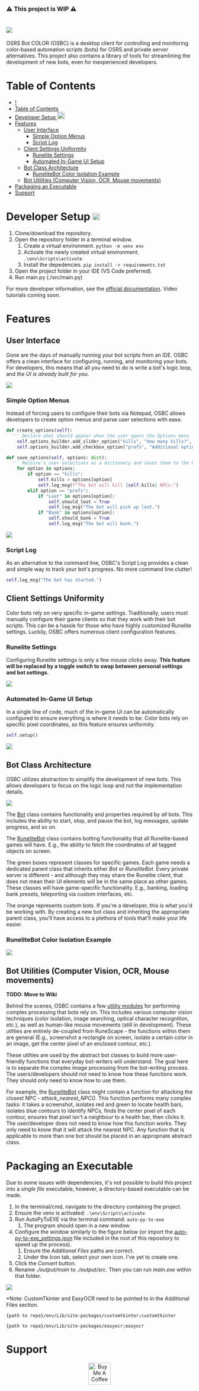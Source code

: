 ### ⚠️ This project is WIP ⚠️

# ![](documentation/media/logo.png)
OSRS Bot COLOR (OSBC) is a desktop client for controlling and monitoring color-based automation scripts (bots) for OSRS and private server alternatives. This project also contains a library of tools for streamlining the development of new bots, even for inexperienced developers.

# Table of Contents
- [!](#)
- [Table of Contents](#table-of-contents)
- [Developer Setup <img height=20 src="documentation/media/windows_logo.png"/>](#developer-setup-)
- [Features](#features)
  - [User Interface](#user-interface)
    - [Simple Option Menus](#simple-option-menus)
    - [Script Log](#script-log)
  - [Client Settings Uniformity](#client-settings-uniformity)
    - [Runelite Settings](#runelite-settings)
    - [Automated In-Game UI Setup](#automated-in-game-ui-setup)
  - [Bot Class Architecture](#bot-class-architecture)
    - [RuneliteBot Color Isolation Example](#runelitebot-color-isolation-example)
  - [Bot Utilities (Computer Vision, OCR, Mouse movements)](#bot-utilities-computer-vision-ocr-mouse-movements)
- [Packaging an Executable](#packaging-an-executable)
- [Support](#support)

# Developer Setup <img height=20 src="documentation/media/windows_logo.png"/>
1. Clone/download the repository.
2. Open the repository folder in a terminal window.
   1. Create a virtual environment. ```python -m venv env```
   2. Activate the newly created virtual environment. ```.\env\Scripts\activate```
   3. Install the depedencies. ```pip install -r requirements.txt```
3. Open the project folder in your IDE (VS Code preferred).
4. Run main.py (./src/main.py)

For more developer information, see the [official documentation](https://github.com/kell90/OSRS-Bot-COLOR/wiki). Video tutorials coming soon.

# Features
## User Interface
Gone are the days of manually running your bot scripts from an IDE. OSBC offers a clean interface for configuring, running, and monitoring your bots. For developers, this means that all you need to do is write a bot's logic loop, and *the UI is already built for you*.

![](documentation/media/example_demo.gif)

### Simple Option Menus
Instead of forcing users to configure their bots via Notepad, OSBC allows developers to create option menus and parse user selections with ease.

```python
def create_options(self):
  ''' Declare what should appear when the user opens the Options menu '''
    self.options_builder.add_slider_option("kills", "How many kills?", 1, 300)
    self.options_builder.add_checkbox_option("prefs", "Additional options", ["Loot", "Bank"])

def save_options(self, options: dict):
  ''' Receive's user selections as a dictionary and saves them to the bot '''
    for option in options:
        if option == "kills":
            self.kills = options[option]
            self.log_msg(f"The bot will kill {self.kills} NPCs.")
        elif option == "prefs":
            if "Loot" in options[option]:
                self.should_loot = True
                self.log_msg("The bot will pick up loot.")
            if "Bank" in options[option]:
                self.should_bank = True
                self.log_msg("The bot will bank.")
```

![](documentation/media/options_menu.png)

### Script Log
As an alternative to the command line, OSBC's Script Log provides a clean and simple way to track your bot's progress. No more command line clutter!

```python
self.log_msg("The bot has started.")
```

## Client Settings Uniformity
Color bots rely on very specific in-game settings. Traditionally, users must manually configure their game clients so that they work with their bot scripts. This can be a hassle for those who have highly customized Runelite settings. Luckily, OSBC offers numerous client configuration features.

### Runelite Settings
Configuring Runelite settings is only a few mouse clicks away. **This feature will be replaced by a toggle switch to swap between personal settings and bot settings.**

![](documentation/media/replace_settings.gif)

### Automated In-Game UI Setup
In a single line of code, much of the in-game UI can be automatically configured to ensure everything is where it needs to be. Color bots rely on specific pixel coordinates, so this feature ensures uniformity.

```python
self.setup()
```

![](documentation/media/game_settings.gif)

## Bot Class Architecture
OSBC utilizes abstraction to simplify the development of new bots. This allows developers to focus on the logic loop and not the implementation details.

![](documentation/media/class_design.png)

The [Bot](src/model/bot.py) class contains functionality and properties required by *all* bots. This includes the ability to start, stop, and pause the bot, log messages, update progress, and so on.

The [RuneliteBot](src/model/runelite_bot.py) class contains botting functionality that all Runelite-based games will have. E.g., the ability to fetch the coordinates of all tagged objects on screen.

The green boxes represent classes for specific games. Each game needs a dedicated parent class that inherits either *Bot* or *RuneliteBot*. Every private server is different - and although they may share the Runelite client, that does not mean their UI elements will be in the same place as other games. These classes will have game-specific functionality. E.g., banking, loading bank presets, teleporting via custom interfaces, etc.

The orange represents custom bots. If you're a developer, this is what you'd be working with. By creating a new bot class and inheriting the appropriate parent class, you'll have access to a plethora of tools that'll make your life easier.

### RuneliteBot Color Isolation Example

![](documentation/media/color_isolation_example.png)

## Bot Utilities (Computer Vision, OCR, Mouse movements)
**TODO: Move to Wiki**

Behind the scenes, OSBC contains a few [utility modules](src/utilities) for performing complex processing that bots rely on. This includes various computer vision techniques (color isolation, image searching, optical character recognition, etc.), as well as human-like mouse movements (still in development). These utilties are entirely de-coupled from RuneScape - the functions within them are general (E.g., screenshot a rectangle on screen, isolate a certain color in an image, get the center pixel of an enclosed contour, etc.). 

These utilties are used by the abstract bot classes to build more user-friendly functions that everyday bot-writers will understand. The goal here is to separate the complex image processing from the bot-writing process. The users/developers should not need to know how these functions work. They should only need to know how to use them.

For example, the [RuneliteBot](src/model/runelite_bot.py) class might contain a function for attacking the closest NPC - *attack_nearest_NPC()*. This function performs many complex tasks: it takes a screenshot, isolates red and green to locate health bars, isolates blue contours to identify NPCs, finds the center pixel of each contour, ensures that pixel isn't a neighbour to a health bar, then clicks it. The user/developer does not need to know how this function works. They only need to know that it will attack the nearest NPC. Any function that is applicable to more than one bot should be placed in an appropriate abstract class.

# Packaging an Executable
Due to some issues with dependencies, it's not possible to build this project into a *single file* executable, however, a directory-based executable can be made.

1. In the terminal/cmd, navigate to the directory containing the project.
2. Ensure the venv is activated: ```.\env\Scripts\activate```
3. Run AutoPyToEXE via the terminal command: ```auto-py-to-exe```
   1. The program should open in a new window.
4. Configure the window similarly to the figure below (or import the [auto-py-to-exe_settings.json](auto-py-to-exe_settings.json) file included in the root of this repository to speed up the process).
   1. Ensure the *Additional Files* paths are correct.
   2. Under the *Icon* tab, select your own icon. I've yet to create one.
5. Click the *Convert* button.
6. Rename *./output/main* to *./output/src*. Then you can run *main.exe* within that folder.

![](documentation/media/auto-py-to-exe-settings.png)

*Note: CustomTkinter and EasyOCR need to be pointed to in the Additional Files section.

```{path to repo}/env/Lib/site-packages/customtkinter;customtkinter```

```{path to repo}/env/Lib/site-packages/easyocr;easyocr```


# Support
<p align="center">
  <a href="https://www.buymeacoffee.com/kellenevoy" target="_blank">
    <img src="https://cdn.buymeacoffee.com/buttons/v2/default-yellow.png" alt="Buy Me A Coffee" height="60px">
  </a>  
</p> 
